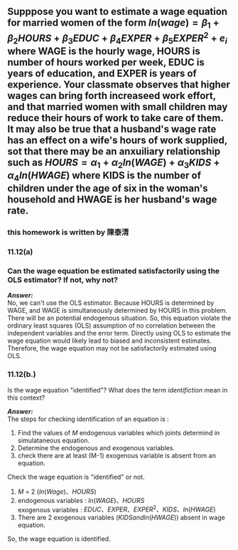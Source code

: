 ## Supppose you want to estimate a wage equation for married women of the form $ln(wage) = \beta_1+\beta_2HOURS+\beta_3EDUC+\beta_4EXPER+\beta_5EXPER^2+e_i$ where WAGE is the hourly wage, HOURS is number of hours worked per week, EDUC is years of education, and EXPER is years of experience. Your classmate observes that higher wages can bring forth increaseed work effort, and that married women with small children may reduce their hours of work to take care of them. It may also be true that a husband's wage rate has an effect on a wife's hours of work supplied, sot that there may be an anxuiliary relationship such as $HOURS = \alpha_1+\alpha_2ln(WAGE)+\alpha_3KIDS+\alpha_4ln(HWAGE)$ where KIDS is the number of children under the age of six in the woman's household and HWAGE is her husband's wage rate.
### this homework is written by 陳泰清
### 11.12(a)
### Can the wage equation be estimated satisfactorily using the OLS estimator? If not, why not?

***Answer:***  
No, we can't use the OLS estimator. Because HOURS is determined by WAGE, and WAGE is simultaneously determined by HOURS in this problem. There will be an potential endogenous situation. So, this equation violate the ordinary least squares (OLS) assumption of no correlation between the independent variables and the error term.  Directly using OLS to estimate the wage equation would likely lead to biased and inconsistent estimates. Therefore, the wage equation may not be satisfactorily estimated using OLS.

### 11.12(b.)
Is the wage equation "identified"? What does the term $identifiction$ mean in this context?

***Answer:***  
The steps for checking identification of an equation is : 
1. Find the values of $M$ endogenous variables which joints determind in simulataneous equation. 
2. Determine the endogenous and exogenous variables. 
3. check there are at least (M-1) exogenous variable is absent from an equation.  

Check the wage equation is "identified"  or not.  
1. $M$ = 2 ($ln(Wage)、HOURS$)   
2. endogenous variables : $ln(WAGE)、HOURS$  
       exogenous variables : $EDUC、EXPER、EXPER^2、KIDS、ln(HWAGE)$  
3. There are 2 exogenous variables ($KIDS and ln(HWAGE)$) absent in wage equation.  

So, the wage equation is identified.



